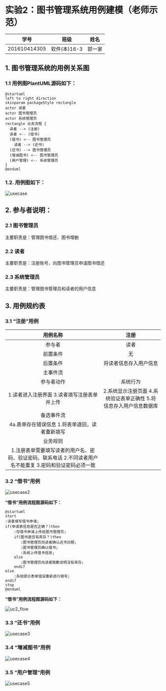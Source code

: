 ﻿# 实验2：图书管理系统用例建模（老师示范）
|学号|班级|姓名|
|:-------:|:-------------: | :----------:|
|201610414305|软件(本)16-3|郭一家|

## 1. 图书管理系统的用例关系图

### 1.1 用例图PlantUML源码如下：

``` usecase
@startuml
left to right direction
skinparam packageStyle rectangle
actor 读者
actor 图书管理员
actor 系统管理员
rectangle 业务流程 {
  读者 --> (注册)
  读者 <-- (借书)
  (借书) <-- 图书管理员 
    读者 --> (还书)
  (还书) --> 图书管理员 
  (增减图书) <-- 图书管理员
  (用户管理) <-- 系统管理员
}
@enduml
```

### 1.2. 用例图如下：

![usecase](usecase.png)

## 2. 参与者说明：

###     2.1 图书管理员

主要职责是：管理图书借还、图书增删

###     2.2 读者

主要职责是：注册账号，向图书管理员申请图书借还

###     2.3 系统管理员
    
主要职责是：管理图书管理员和读者的用户信息

##     3. 用例规约表

###     3.1 “注册”用例

|用例名称|注册|
|:--------:|:---:|
|参与者|读者|
|前置条件|无|
|后置条件|将读者信息存入用户信息|
|主事件流|
|参与者动作|系统行为|
|1.读者进入注册界面    3.读者填写注册表单并上传  |  2.系统显示注册页面    4.系统验证表单正确性  5.将信息存入用户信息数据库  |
|备选事件流|
|4a.表单存在错误信息  1.将表单退回，读者重新填写|
|业务规则|
|1.注册表单需要填写读者的用户名、密码、验证密码、联系电话  2.不同读者用户名不能重复  3.密码和验证密码必须一致|

###     3.2 “借书”用例

![usecase2](usecase2.PNG)

**“借书”用例流程图源码如下：**
``` uc1_flow
@startuml
start
:读者填写借书申请;
if(申请表信息是否正确？)then
    :将借书申请上传给图书管理员;
    if(图书是否有库存？)then
       :图书管理员向读者确认还书日期;
       :图书管理员确认借书;
       :系统上传借书信息;
    else
       :图书管理员向读者致歉说明没有库存;
    endif
else
    :系统提示表单错误重新进行填写;
endif
stop
@enduml
```

**“借书”用例流程图源码如下：**

![uc2_flow](usecase2_flow.png)

###     3.3 “还书”用例

![usecase3](usecase3.PNG)

###     3.4 “增减图书”用例

![usecase4](usecase4.PNG)

###     3.5 “用户管理”用例

![usecase5](usecase5.PNG)